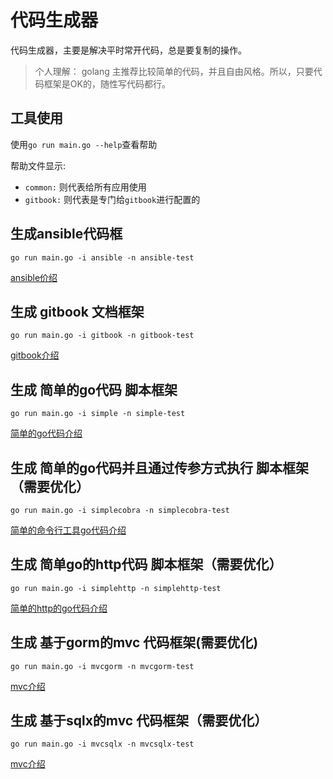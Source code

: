 # 代码生成器

代码生成器，主要是解决平时常开代码，总是要复制的操作。

> 个人理解： golang 主推荐比较简单的代码，并且自由风格。所以，只要代码框架是OK的，随性写代码都行。

## 工具使用

使用`go run main.go --help`查看帮助

帮助文件显示:

- `common:` 则代表给所有应用使用
- `gitbook:` 则代表是专门给`gitbook`进行配置的

## 生成ansible代码框

```
go run main.go -i ansible -n ansible-test
```

[ansible价绍](./docs/ansible.md)

## 生成 gitbook 文档框架

```
go run main.go -i gitbook -n gitbook-test
```

[gitbook介绍](./docs/gitbook.md)

## 生成 简单的go代码 脚本框架

```
go run main.go -i simple -n simple-test
```

[简单的go代码介绍](./docs/simple.md)

## 生成 简单的go代码并且通过传参方式执行 脚本框架（需要优化）

```
go run main.go -i simplecobra -n simplecobra-test
```

[简单的命令行工具go代码介绍](./docs/cobra.md)

## 生成 简单go的http代码 脚本框架（需要优化）

```
go run main.go -i simplehttp -n simplehttp-test
```

[简单的http的go代码介绍](./docs/http.md)

## 生成 基于gorm的mvc 代码框架(需要优化)

```
go run main.go -i mvcgorm -n mvcgorm-test
```

[mvc介绍](./docs/mvc.md)

## 生成 基于sqlx的mvc 代码框架（需要优化）

```
go run main.go -i mvcsqlx -n mvcsqlx-test
```

[mvc介绍](./docs/mvc.md)